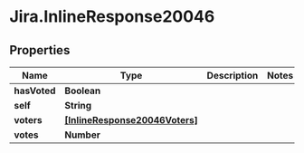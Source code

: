 # Jira.InlineResponse20046

## Properties

Name | Type | Description | Notes
------------ | ------------- | ------------- | -------------
**hasVoted** | **Boolean** |  | 
**self** | **String** |  | 
**voters** | [**[InlineResponse20046Voters]**](InlineResponse20046Voters.md) |  | 
**votes** | **Number** |  | 


